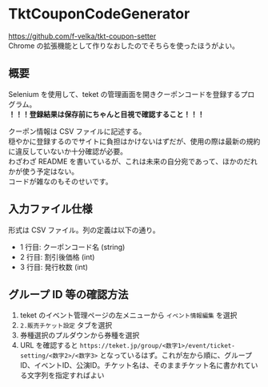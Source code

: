 # TktCouponCodeGenerator

https://github.com/f-velka/tkt-coupon-setter  
Chrome の拡張機能として作りなおしたのでそちらを使ったほうがよい。

## 概要

Selenium を使用して、teket の管理画面を開きクーポンコードを登録するプログラム。  
**！！！登録結果は保存前にちゃんと目視で確認すること！！！**

クーポン情報は CSV ファイルに記述する。  
穏やかに登録するのでサイトに負担はかけないはずだが、使用の際は最新の規約に違反していないか十分確認が必要。  
わざわざ README を書いているが、これは未来の自分宛であって、ほかのだれかが使う予定はない。  
コードが雑なのもそのせいです。

## 入力ファイル仕様

形式は CSV ファイル。列の定義は以下の通り。

* 1 行目: クーポンコード名 (string)
* 2 行目: 割引後価格 (int)
* 3 行目: 発行枚数 (int)

## グループ ID 等の確認方法

1. teket のイベント管理ページの左メニューから `イベント情報編集` を選択
2. `2.販売チケット設定` タブを選択
3. 券種選択のプルダウンから券種を選択
4. URL を確認すると `https://teket.jp/group/<数字1>/event/ticket-setting/<数字2>/<数字3>` となっているはず。これが左から順に、グループID、イベントID、公演ID。チケット名は、そのままチケット名に書かれている文字列を指定すればよい
